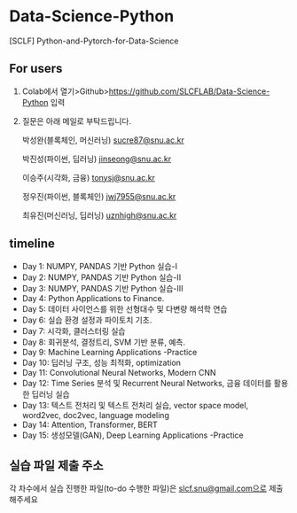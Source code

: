 # Data-Science-Python
[SCLF] Python-and-Pytorch-for-Data-Science 

## For users

1. Colab에서 열기>Github>https://github.com/SLCFLAB/Data-Science-Python 입력
2. 질문은 아래 메일로 부탁드립니다.

   박성완(블록체인, 머신러닝) <sucre87@snu.ac.kr>
   
   박진성(파이썬, 딥러닝) <jinseong@snu.ac.kr>
   
   이승주(시각화, 금융) <tonysj@snu.ac.kr>
   
   정우진(파이썬, 블록체인) <jwj7955@snu.ac.kr>
   
   최유진(머신러닝, 딥러닝) <uznhigh@snu.ac.kr>   
   
## timeline

* Day 1: NUMPY, PANDAS 기반 Python 실습-I 
* Day 2: NUMPY, PANDAS 기반 Python 실습-II
* Day 3: NUMPY, PANDAS 기반 Python 실습-III 
* Day 4: Python Applications to Finance. 
* Day 5: 데이터 사이언스를 위한 선형대수 및 다변량 해석학 연습
* Day 6: 실습 환경 설정과 파이토치 기초. 
* Day 7: 시각화, 클러스터링 실습   
* Day 8: 회귀분석, 결정트리, SVM 기반 분류, 예측. 
* Day 9: Machine Learning Applications -Practice
* Day 10: 딥러닝 구조, 성능 최적화, optimization
* Day 11: Convolutional Neural Networks, Modern CNN
* Day 12: Time Series 분석 및 Recurrent Neural Networks, 금융 데이터를 활용한 딥러닝 실습
* Day 13: 텍스트 전처리 및 텍스트 전처리 실습, vector space model, word2vec, doc2vec, language modeling
* Day 14: Attention, Transformer, BERT
* Day 15: 생성모델(GAN), Deep Learning Applications -Practice

## 실습 파일 제출 주소

각 차수에서 실습 진행한 파일(to-do 수행한 파일)은 slcf.snu@gmail.com으로 제출해주세요
